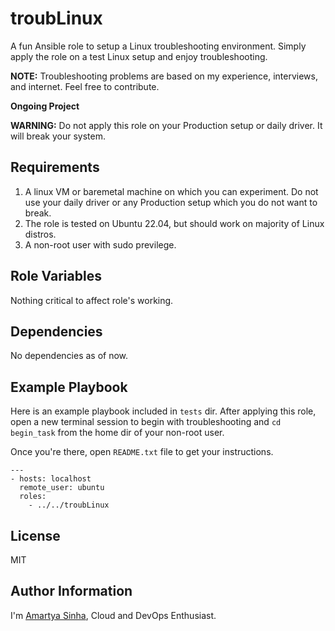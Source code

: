troubLinux
=========

A fun Ansible role to setup a Linux troubleshooting environment. Simply apply the role on a test Linux setup and enjoy troubleshooting.

**NOTE:** Troubleshooting problems are based on my experience, interviews, and internet. Feel free to contribute.

**Ongoing Project**

**WARNING:** Do not apply this role on your Production setup or daily driver. It will break your system.

Requirements
------------

1. A linux VM or baremetal machine on which you can experiment. Do not use your daily driver or any Production setup which you do not want to break.
2. The role is tested on Ubuntu 22.04, but should work on majority of Linux distros.
3. A non-root user with sudo previlege.

Role Variables
--------------

Nothing critical to affect role's working.

Dependencies
------------

No dependencies as of now.

Example Playbook
----------------

Here is an example playbook included in `tests` dir. After applying this role, open a new terminal session to begin with troubleshooting and `cd begin_task` from the home dir of your non-root user.

Once you're there, open `README.txt` file to get your instructions.
```
---
- hosts: localhost
  remote_user: ubuntu
  roles:
    - ../../troubLinux
```

License
-------

MIT

Author Information
------------------

I'm [Amartya Sinha](https://github.com/amartyasinha), Cloud and DevOps Enthusiast.
